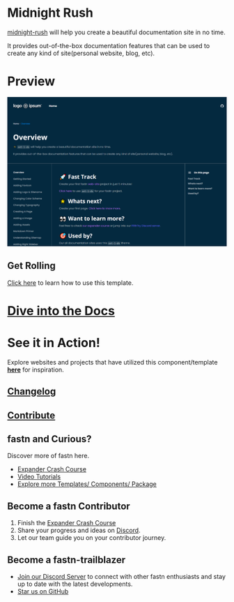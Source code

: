 # Midnight Rush

[midnight-rush](https://fastn-community.github.io/midnight-rush/) will help you create
a beautiful documentation site in no time.

It provides out-of-the-box documentation features that can be used to create any
kind of site(personal website, blog, etc).

# Preview

![midnight-rush](/static/midnight-rush-example-dark.png)

## Get Rolling

[Click here](https://fastn-community.github.io/midnight-rush/how-to-use/) to learn how to use this template.

# [Dive into the Docs](https://fastn-community.github.io/midnight-rush/)

# See it in Action!

Explore websites and projects that have utilized this component/template 
**[here](https://fastn-community.github.io/midnight-rush/#dart-used-by)** for
inspiration.

## [Changelog](Changelog.md)

## [Contribute](https://fastn-community.github.io/midnight-rush/contribute/)

## fastn and Curious?

Discover more of fastn here.

- [Expander Crash Course](https://fastn.com/expander/)
- [Video Tutorials](https://fastn.com/expander/hello-world/-/build/)
- [Explore more Templates/ Components/ Package](https://fastn.com/featured/)

## Become a fastn Contributor

1.  Finish the [Expander Crash Course](https://fastn.com/expander/)
2.  Share your progress and ideas on [Discord](https://discord.gg/bucrdvptYd).
3.  Let our team guide you on your contributor journey.

## Become a fastn-trailblazer

- [Join our Discord Server](https://discord.gg/bucrdvptYd) to connect with other fastn enthusiasts and stay up to date with the latest developments.
- [Star us on GitHub](https://github.com/fastn-stack/fastn/)
